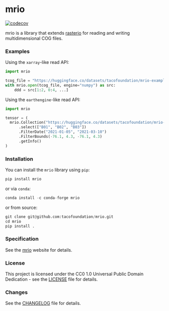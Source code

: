 # mrio

[![codecov](https://codecov.io/gh/tacofoundation/mrio/graph/badge.svg?token=GDDIMU2WQR)](https://codecov.io/gh/tacofoundation/mrio)

mrio is a library that extends [rasterio](https://github.com/rasterio/rasterio) for reading and writing multidimensional COG files.

### Examples

Using the `xarray`-like read API:

```python
import mrio

tcog_file = "https://huggingface.co/datasets/tacofoundation/mrio-examples/resolve/main/simple.tif"
with mrio.open(tcog_file, engine="numpy") as src:
    ddd = src[1:2, 0:4, ...]
```

Using the `earthengine`-like read API:

```python
import mrio

tensor = ( 
  mrio.Collection("https://huggingface.co/datasets/tacofoundation/mrio-examples/resolve/main/simple.tif")
      .select(["B01", "B02", "B03"])
      .FilterDate("2021-01-05", "2021-03-10")
      .FilterBounds(-76.1, 4.3, -76.1, 4.3)
      .getInfo()
)
```

### Installation

You can install the `mrio` library using `pip`:

```python
pip install mrio
```

or via `conda`:

```python   
conda install -c conda-forge mrio
```

or from source:

```python
git clone git@github.com:tacofoundation/mrio.git
cd mrio
pip install .
```

### Specification

See the [mrio](https://tacofoundation.github.io/mrio/en/specification/multidimensional-geotiff-specification.html) website for details.

### License

This project is licensed under the CC0 1.0 Universal Public Domain Dedication - see the [LICENSE](LICENSE) file for details.

### Changes

See the [CHANGELOG](CHANGELOG.md) file for details.